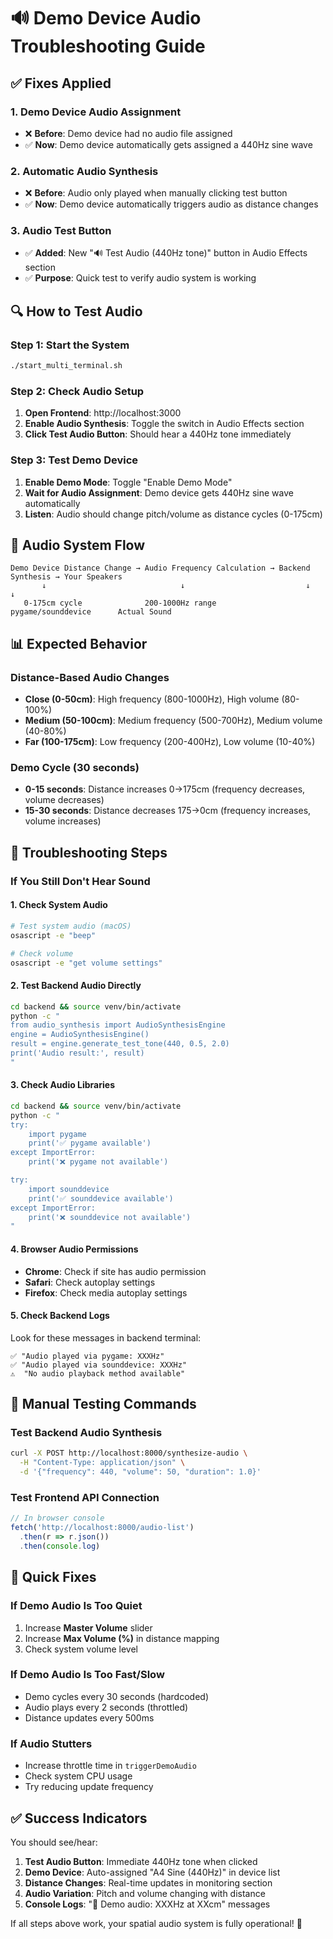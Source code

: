 # 🔊 Demo Device Audio Troubleshooting Guide

## ✅ **Fixes Applied**

### **1. Demo Device Audio Assignment**
- ❌ **Before**: Demo device had no audio file assigned
- ✅ **Now**: Demo device automatically gets assigned a 440Hz sine wave

### **2. Automatic Audio Synthesis**  
- ❌ **Before**: Audio only played when manually clicking test button
- ✅ **Now**: Demo device automatically triggers audio as distance changes

### **3. Audio Test Button**
- ✅ **Added**: New "🔊 Test Audio (440Hz tone)" button in Audio Effects section
- ✅ **Purpose**: Quick test to verify audio system is working

## 🔍 **How to Test Audio**

### **Step 1: Start the System**
```bash
./start_multi_terminal.sh
```

### **Step 2: Check Audio Setup**
1. **Open Frontend**: http://localhost:3000
2. **Enable Audio Synthesis**: Toggle the switch in Audio Effects section
3. **Click Test Audio Button**: Should hear a 440Hz tone immediately

### **Step 3: Test Demo Device**
1. **Enable Demo Mode**: Toggle "Enable Demo Mode" 
2. **Wait for Audio Assignment**: Demo device gets 440Hz sine wave automatically
3. **Listen**: Audio should change pitch/volume as distance cycles (0-175cm)

## 🔧 **Audio System Flow**

```
Demo Device Distance Change → Audio Frequency Calculation → Backend Synthesis → Your Speakers
       ↓                              ↓                           ↓                 ↓
   0-175cm cycle              200-1000Hz range           pygame/sounddevice      Actual Sound
```

## 📊 **Expected Behavior**

### **Distance-Based Audio Changes**
- **Close (0-50cm)**: High frequency (800-1000Hz), High volume (80-100%)
- **Medium (50-100cm)**: Medium frequency (500-700Hz), Medium volume (40-80%)  
- **Far (100-175cm)**: Low frequency (200-400Hz), Low volume (10-40%)

### **Demo Cycle (30 seconds)**
- **0-15 seconds**: Distance increases 0→175cm (frequency decreases, volume decreases)
- **15-30 seconds**: Distance decreases 175→0cm (frequency increases, volume increases)

## 🚨 **Troubleshooting Steps**

### **If You Still Don't Hear Sound**

#### **1. Check System Audio**
```bash
# Test system audio (macOS)
osascript -e "beep"

# Check volume
osascript -e "get volume settings"
```

#### **2. Test Backend Audio Directly**
```bash
cd backend && source venv/bin/activate
python -c "
from audio_synthesis import AudioSynthesisEngine
engine = AudioSynthesisEngine()
result = engine.generate_test_tone(440, 0.5, 2.0)
print('Audio result:', result)
"
```

#### **3. Check Audio Libraries**
```bash
cd backend && source venv/bin/activate
python -c "
try:
    import pygame
    print('✅ pygame available')
except ImportError:
    print('❌ pygame not available')

try:
    import sounddevice
    print('✅ sounddevice available') 
except ImportError:
    print('❌ sounddevice not available')
"
```

#### **4. Browser Audio Permissions**
- **Chrome**: Check if site has audio permission
- **Safari**: Check autoplay settings
- **Firefox**: Check media autoplay settings

#### **5. Check Backend Logs**
Look for these messages in backend terminal:
```
✅ "Audio played via pygame: XXXHz"
✅ "Audio played via sounddevice: XXXHz"  
⚠️  "No audio playback method available"
```

## 🔧 **Manual Testing Commands**

### **Test Backend Audio Synthesis**
```bash
curl -X POST http://localhost:8000/synthesize-audio \
  -H "Content-Type: application/json" \
  -d '{"frequency": 440, "volume": 50, "duration": 1.0}'
```

### **Test Frontend API Connection**
```javascript
// In browser console
fetch('http://localhost:8000/audio-list')
  .then(r => r.json())
  .then(console.log)
```

## 📝 **Quick Fixes**

### **If Demo Audio Is Too Quiet**
1. Increase **Master Volume** slider
2. Increase **Max Volume (%)** in distance mapping
3. Check system volume level

### **If Demo Audio Is Too Fast/Slow**
- Demo cycles every 30 seconds (hardcoded)
- Audio plays every 2 seconds (throttled)
- Distance updates every 500ms

### **If Audio Stutters**
- Increase throttle time in `triggerDemoAudio`
- Check system CPU usage
- Try reducing update frequency

## ✅ **Success Indicators**

You should see/hear:
1. **Test Audio Button**: Immediate 440Hz tone when clicked
2. **Demo Device**: Auto-assigned "A4 Sine (440Hz)" in device list  
3. **Distance Changes**: Real-time updates in monitoring section
4. **Audio Variation**: Pitch and volume changing with distance
5. **Console Logs**: "🎵 Demo audio: XXXHz at XXcm" messages

If all steps above work, your spatial audio system is fully operational! 🎉
